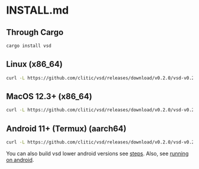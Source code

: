 # INSTALL.md

## Through Cargo

```bash
cargo install vsd
```

## Linux (x86_64)

```bash
curl -L https://github.com/clitic/vsd/releases/download/v0.2.0/vsd-v0.2.0-x86_64-unknown-linux-musl.tar.gz | tar xz -C /usr/local/bin
```

## MacOS 12.3+ (x86_64)

```bash
curl -L https://github.com/clitic/vsd/releases/download/v0.2.0/vsd-v0.2.0-x86_64-apple-darwin.tar.gz | tar xz -C /usr/local/bin
```

## Android 11+ (Termux) (aarch64)

```bash
curl -L https://github.com/clitic/vsd/releases/download/v0.2.0/vsd-v0.2.0-aarch64-linux-android-termux.tar.gz | tar xz -C $PREFIX/bin
```

You can also build vsd lower android versions see [steps](https://github.com/clitic/vsd/blob/main/BUILD.md#android-on-termux).
Also, see [running on android](https://github.com/clitic/vsd/blob/main/docs/running-on-android.md).
